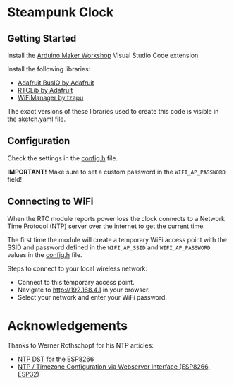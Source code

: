 # Steampunk Clock

## Getting Started

Install the [Arduino Maker Workshop](https://marketplace.visualstudio.com/items?itemName=TheLastOutpostWorkshop.arduino-maker-workshop) Visual Studio Code extension.

Install the following libraries:
- [Adafruit BusIO by Adafruit](https://github.com/adafruit/Adafruit_BusIO)
- [RTCLib by Adafruit](https://github.com/adafruit/RTClib)
- [WiFiManager by tzapu](https://github.com/tzapu/WiFiManager)

The exact versions of these libraries used to create this code is visible in the [sketch.yaml](./sketch.yaml) file.

## Configuration

Check the settings in the [config.h](./config.h) file.

**IMPORTANT!** Make sure to set a custom password in the `WIFI_AP_PASSWORD` field!

## Connecting to WiFi

When the RTC module reports power loss the clock connects to a Network Time Protocol (NTP) server over the internet to get the current time.

The first time the module will create a temporary WiFi access point with the SSID and password defined in the `WIFI_AP_SSID` and `WIFI_AP_PASSWORD` values in the [config.h](./config.h) file.

Steps to connect to your local wireless network:

- Connect to this temporary access point.
- Navigate to http://192.168.4.1 in your browser.
- Select your network and enter your WiFi password.

# Acknowledgements

Thanks to Werner Rothschopf for his NTP articles:

- [NTP DST for the ESP8266](https://werner.rothschopf.net/202011_arduino_esp8266_ntp_en.htm)
- [NTP / Timezone Configuration via Webserver Interface (ESP8266, ESP32)](https://werner.rothschopf.net/202011_arduino_esp8266_ntp_en.htm)

